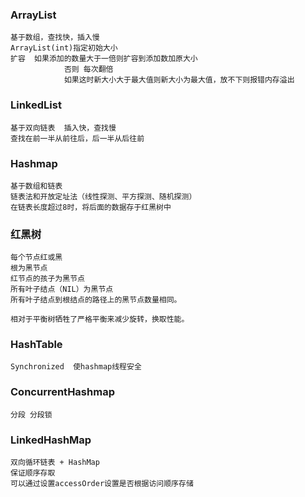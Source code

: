 ### ArrayList
	基于数组，查找快，插入慢
	ArrayList(int)指定初始大小
	扩容  如果添加的数量大于一倍则扩容到添加数加原大小
				否则 每次翻倍
				如果这时新大小大于最大值则新大小为最大值，放不下则报错内存溢出

### LinkedList
	基于双向链表  插入快，查找慢
	查找在前一半从前往后，后一半从后往前

### Hashmap
	基于数组和链表
	链表法和开放定址法（线性探测、平方探测、随机探测）
	在链表长度超过8时，将后面的数据存于红黑树中
### 红黑树
	每个节点红或黑
	根为黑节点
	红节点的孩子为黑节点
	所有叶子结点（NIL）为黑节点
	所有叶子结点到根结点的路径上的黑节点数量相同。

	相对于平衡树牺牲了严格平衡来减少旋转，换取性能。
### HashTable
	Synchronized  使hashmap线程安全
### ConcurrentHashmap
	分段 分段锁

### LinkedHashMap
	双向循环链表 + HashMap
	保证顺序存取
	可以通过设置accessOrder设置是否根据访问顺序存储
